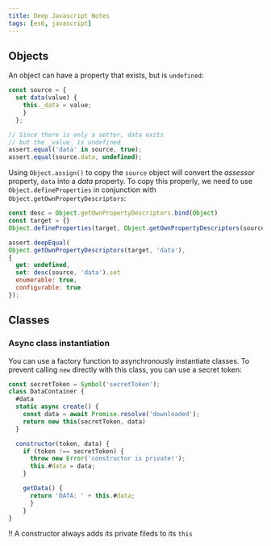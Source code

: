 ```yaml
---
title: Deep Javascript Notes
tags: [es6, javascript]
---
```

## Objects

An object can have a property that exists, but is `undefined`:

```javascript
const source = {
  set data(value) {
    this._data = value;
    }
  };

// Since there is only a setter, data exits
// but the _value_ is undefined
assert.equal('data' in source, true);
assert.equal(source.data, undefined);
```

Using `Object.assign()` to copy the `source` object will convert the _assessor_ property, `data` into a _data_ property. To copy this properly, we need to use `Object.defineProperties` in conjunction with `Object.getOwnPropertyDescriptors`:

```javascript
const desc = Object.getOwnPropertyDescriptors.bind(Object)
const target = {}
Object.defineProperties(target, Object.getOwnPropertyDescriptors(source))

assert.deepEqual(
Object.getOwnPropertyDescriptors(target, 'data'),
{
  get: undefined,
  set: desc(source, 'data').set
  enumerable: true,
  configurable: true
});
```

## Classes

### Async class instantiation

You can use a factory function to asynchronously instantiate classes. To prevent calling `new` directly with this class, you can use a secret token:
```javascript
const secretToken = Symbol('secretToken');
class DataContainer {
  #data
  static async create() {
    const data = await Promise.resolve('downloaded');
    return new this(secretToken, data)
  }

  constructor(token, data) {
    if (token !== secretToken) {
      throw new Error('constructor is private!');
      this.#data = data;
    }

    getData() {
      return 'DATA: ' + this.#data;
      }
    }
}
```

!! A constructor always adds its private fileds to its `this`
